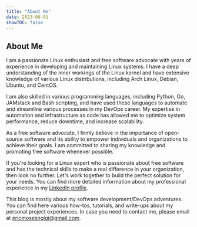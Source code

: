 ```yaml
---
title: "About Me"
date: 2023-06-01
showTOC: false
---
```


## About Me

I am a passionate Linux enthusiast and free software advocate with years of experience in developing and maintaining Linux systems. I have a deep understanding of the inner workings of the Linux kernel and have extensive knowledge of various Linux distributions, including Arch Linux, Debian, Ubuntu, and CentOS.

I am also skilled in various programming languages, including Python, Go, JAMstack and Bash scripting, and have used these languages to automate and streamline various processes in my DevOps career. My expertise in automation and infrastructure as code has allowed me to optimize system performance, reduce downtime, and increase scalability.

As a free software advocate, I firmly believe in the importance of open-source software and its ability to empower individuals and organizations to achieve their goals. I am committed to sharing my knowledge and promoting free software whenever possible.

If you're looking for a Linux expert who is passionate about free software and has the technical skills to make a real difference in your organization, then look no further. Let's work together to build the perfect solution for your needs. You can find more detailed information about my professional experience in my [LinkedIn profile](https://www.linkedin.com/in/erik-ngigi).

This blog is mostly about my software development/DevOps adventures. You can find here various how-tos, tutorials, and
write-ups about my personal project experiences. In case you need to contact me, please email
at [ericmosesngigi@gmail.com](mailto:ericmosesngigi@gmail.com).
